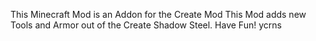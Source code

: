 This Minecraft Mod is an Addon for the Create Mod
This Mod adds new Tools and Armor out of the 
Create Shadow Steel.
Have Fun!
ycrns

